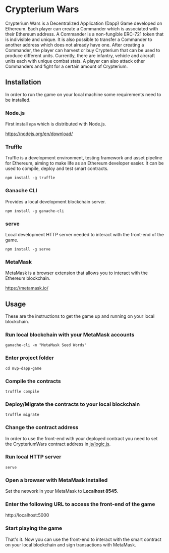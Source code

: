 # Crypterium Wars

Crypterium Wars is a Decentralized Application (Dapp) Game developed on Ethereum.
Each player can create a Commander which is associated with their Ethereum address.
A Commander is a non-fungible ERC-721 token that is indivisible and unique.
It is also possible to transfer a Commander to another address which does not already have one.
After creating a Commander, the player can harvest or buy Crypterium that can be used to produce different units.
Currently, there are infantry, vehicle and aircraft units each with unique combat stats.
A player can also attack other Commanders and fight for a certain amount of Crypterium.

## Installation

In order to run the game on your local machine some requirements need to be installed.

### Node.js

First install `npm` which is distributed with Node.js.

https://nodejs.org/en/download/

### Truffle

Truffle is a development environment, testing framework and
asset pipeline for Ethereum, aiming to make life as an Ethereum developer easier.
It can be used to compile, deploy and test smart contracts.

```
npm install -g truffle
```

### Ganache CLI

Provides a local development blockchain server.

```
npm install -g ganache-cli
```

### serve

Local development HTTP server needed to interact with the front-end of the game.

```
npm install -g serve
```

### MetaMask

MetaMask is a browser extension that allows you to interact with the Ethereum blockchain.

https://metamask.io/

## Usage

These are the instructions to get the game up and running on your local blockchain.

### Run local blockchain with your MetaMask accounts

```
ganache-cli -m "MetaMask Seed Words"
```

### Enter project folder

```
cd mvp-dapp-game
```

### Compile the contracts

```
truffle compile
```

### Deploy/Migrate the contracts to your local blockchain

```
truffle migrate
```

### Change the contract address

In order to use the front-end with your deployed contract you need to set the CrypteriumWars contract address in
[js/logic.js](https://github.com/nflaig/mvp-dapp-game/blob/master/js/logic.js#L4).

### Run local HTTP server

```
serve
```

### Open a browser with MetaMask installed

Set the network in your MetaMask to **Localhost 8545**.

### Enter the following URL to access the front-end of the game

http://localhost:5000

### Start playing the game

That's it. Now you can use the front-end to interact with the smart contract on your local blockchain
and sign transactions with MetaMask.
